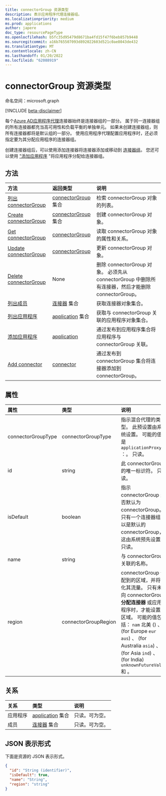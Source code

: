 ```yaml
---
title: connectorGroup 资源类型
description: 表示应用程序代理连接器组。
ms.localizationpriority: medium
ms.prod: applications
author: japere
doc_type: resourcePageType
ms.openlocfilehash: b5fc35d95479d8671ba4fd15f47f6beb857b9448
ms.sourcegitcommit: a16b765507093d892022603d521c0ae8043de432
ms.translationtype: MT
ms.contentlocale: zh-CN
ms.lasthandoff: 01/20/2022
ms.locfileid: "62088919"
---
```

# <a name="connectorgroup-resource-type"></a>connectorGroup 资源类型

命名空间：microsoft.graph

[!INCLUDE [beta-disclaimer](../../includes/beta-disclaimer.md)]

每个[Azure AD应用程序代理](/azure/active-directory/app-proxy/what-is-application-proxy)连接器始终是连接器组的一部分。 属于同一连接器组的所有连接器都充当高可用性和负载平衡的单独单元。 如果未创建连接器组，则所有连接器都将是默认组的一部分。 使用应用程序代理配置应用程序时，还必须指定要为其分配应用程序的连接器组。

创建连接器组后，可以使用添加连接器将连接器添加或移动到 [连接器组](../api/connectorgroup-post-members.md)。 您还可以使用 ["添加应用程序](../api/connectorgroup-post-applications.md) "将应用程序分配给连接器组。

## <a name="methods"></a>方法

| 方法           | 返回类型    |说明|
|:---------------|:--------|:----------|
|[列出 connectorGroup](../api/connectorgroup-list.md) |[connectorGroup](connectorgroup.md) 集合 | 检索 connectorGroup 对象的列表。 |
|[Create connectorGroup](../api/connectorgroup-post.md) |[connectorGroup](connectorgroup.md) 集合 | 创建 connectorGroup 对象。 |
|[Get connectorGroup](../api/connectorgroup-get.md) | [connectorGroup](connectorgroup.md) | 读取 connectorGroup 对象的属性和关系。 |
|[Update connectorGroup](../api/connectorgroup-update.md) | [connectorGroup](connectorgroup.md)| 更新 connectorGroup 对象。 |
|[Delete connectorGroup](../api/connectorgroup-delete.md) | None | 删除 connectorGroup 对象。 必须先从 connectorGroup 中删除所有连接器，然后才能删除 connectorGroup。 |
|[列出成员](../api/connectorgroup-list-members.md) |[连接器](connector.md) 集合| 获取连接器对象集合。 |
|[列出应用程序](../api/connectorgroup-list-applications.md) |[application](application.md) 集合| 获取与 connectorGroup 关联的应用程序对象集合。 |
|[添加应用程序](../api/connectorgroup-post-applications.md) |[application](application.md)| 通过发布到应用程序集合将应用程序与 connectorGroup 关联。 |
|[Add connector](../api/connectorgroup-post-members.md) |[connector](connector.md)| 通过发布到 connectorGroup 集合将连接器添加到 connectorGroup。 |

## <a name="properties"></a>属性
| 属性     | 类型   |说明|
|:---------------|:--------|:----------|
|connectorGroupType|connectorGroupType| 指示混合代理的类型。 此预设置由系统设置。 可能的值是 `applicationProxy` ：。 只读。 |
|id|string| 此 connectorGroup 的唯一标识符。 只读。 |
|isDefault|boolean| 指示 connectorGroup 是否默认为 connectorGroup。 只有一个连接器组可以是默认的 connectorGroup，这由系统预先设置。 只读。 |
|name|string| 与 connectorGroup 关联的名称。 |
|region|connectorGroupRegion| connectorGroup 分配到的区域，并将优化其流量。 只有未向 connectorGroup **分配连接器** 或应用程序时，才能设置此区域。 可能的值包括： `nam` 北美 () 、 (for Europe  `eur` `aus`) 、 (for Australia `asia`) 、 (for Asia `ind`) 、 (for India) `unknownFutureValue` 和 。|

## <a name="relationships"></a>关系
| 关系 | 类型   |说明|
|:---------------|:--------|:----------|
|应用程序|[application](application.md) 集合| 只读。可为空。|
|成员|[连接器](connector.md) 集合| 只读。可为空。|

## <a name="json-representation"></a>JSON 表示形式

下面是资源的 JSON 表示形式。

<!-- {
  "blockType": "resource",
  "keyProperty":"id",
  "optionalProperties": [

  ],
  "@odata.type": "microsoft.graph.connectorGroup"
}-->

```json
{
  "id": "String (identifier)",
  "isDefault": true,
  "name": "String",
  "region": "string"
}

```

<!-- uuid: 8fcb5dbc-d5aa-4681-8e31-b001d5168d79
2015-10-25 14:57:30 UTC -->
<!--
{
  "type": "#page.annotation",
  "description": "connectorGroup resource",
  "keywords": "",
  "section": "documentation",
  "tocPath": "",
  "suppressions": []
}
-->